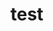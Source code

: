 <script src="https://s13.cnzz.com/z_stat.php?id=1263907350&web_id=1263907350" language="JavaScript"></script>
# test
